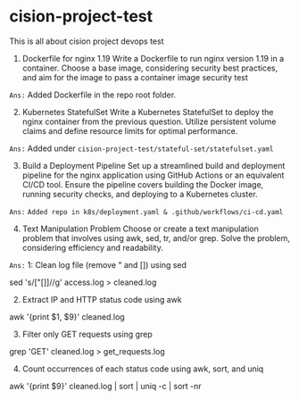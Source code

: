# cision-project-test
This is all about cision project devops test

1. Dockerfile for nginx 1.19
Write a Dockerfile to run nginx version 1.19 in a container. Choose a base image, considering security best practices, and aim for the image to pass a container image security test

`Ans:` Added Dockerfile in the repo root folder.

2. Kubernetes StatefulSet
Write a Kubernetes StatefulSet to deploy the nginx container from the previous question. Utilize persistent volume claims and define resource limits for optimal performance.

`Ans:` Added under `cision-project-test/stateful-set/statefulset.yaml`

3. Build a Deployment Pipeline
Set up a streamlined build and deployment pipeline for the nginx application using GitHub Actions or an equivalent CI/CD tool. Ensure the pipeline covers building the Docker image, running security checks, and deploying to a Kubernetes cluster.

`Ans:`  `Added repo in k8s/deployment.yaml & .github/workflows/ci-cd.yaml`

4. Text Manipulation Problem
Choose or create a text manipulation problem that involves using awk, sed, tr, and/or grep. Solve the problem, considering efficiency and readability.

`Ans:` 
1: Clean log file (remove " and []) using sed

sed 's/["\[\]]//g' access.log > cleaned.log

2. Extract IP and HTTP status code using awk

awk '{print $1, $9}' cleaned.log

3. Filter only GET requests using grep

grep 'GET' cleaned.log > get_requests.log

4. Count occurrences of each status code using awk, sort, and uniq

awk '{print $9}' cleaned.log | sort | uniq -c | sort -nr